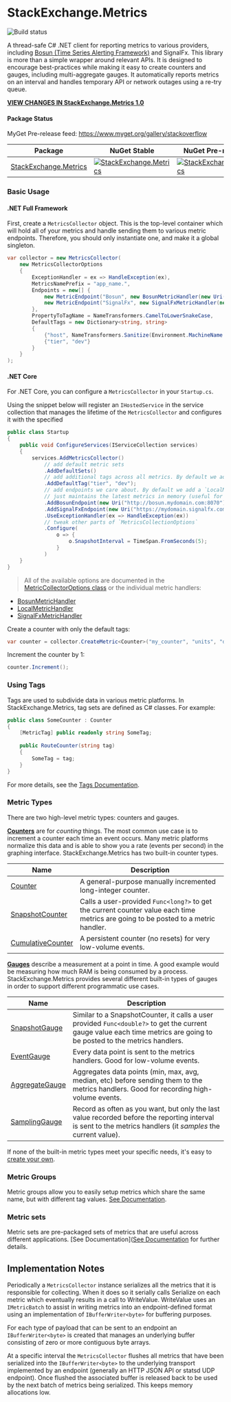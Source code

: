 # StackExchange.Metrics

![Build status](https://github.com/StackExchange/StackExchange.Metrics/workflows/Build,%20Test%20&%20Package/badge.svg)

A thread-safe C# .NET client for reporting metrics to various providers, including [Bosun (Time Series Alerting Framework)](http://bosun.org) and SignalFx. This library is more than a simple wrapper around relevant APIs. It is designed to encourage best-practices while making it easy to create counters and gauges, including multi-aggregate gauges. It automatically reports metrics on an interval and handles temporary API or network outages using a re-try queue.

__[VIEW CHANGES IN StackExchange.Metrics 1.0](https://github.com/StackExchange/StackExchange.Metrics/blob/master/docs/ReleaseNotes.md)__

#### Package Status

MyGet Pre-release feed: https://www.myget.org/gallery/stackoverflow

| Package | NuGet Stable | NuGet Pre-release | Downloads | MyGet |
| ------- | ------------ | ----------------- | --------- | ----- |
| [StackExchange.Metrics](https://www.nuget.org/packages/StackExchange.Metrics/) | [![StackExchange.Metrics](https://img.shields.io/nuget/v/StackExchange.Metrics.svg)](https://www.nuget.org/packages/StackExchange.Metrics/) | [![StackExchange.Metrics](https://img.shields.io/nuget/vpre/StackExchange.Metrics.svg)](https://www.nuget.org/packages/StackExchange.Metrics/) | [![StackExchange.Metrics](https://img.shields.io/nuget/dt/StackExchange.Metrics.svg)](https://www.nuget.org/packages/StackExchange.Metrics/) | [![StackExchange.Metrics MyGet](https://img.shields.io/myget/stackoverflow/vpre/StackExchange.Metrics.svg)](https://www.myget.org/feed/stackoverflow/package/nuget/StackExchange.Metrics) |

### Basic Usage

#### .NET Full Framework

First, create a `MetricsCollector` object. This is the top-level container which will hold all of your metrics and handle sending them to various metric endpoints. Therefore, you should only instantiate one, and make it a global singleton.

```csharp
var collector = new MetricsCollector(
    new MetricsCollectorOptions
    {
        ExceptionHandler = ex => HandleException(ex),
	    MetricsNamePrefix = "app_name.",
	    Endpoints = new[] {
		    new MetricEndpoint("Bosun", new BosunMetricHandler(new Uri("http://bosun.mydomain.com:8070"))),
		    new MetricEndpoint("SignalFx", new SignalFxMetricHandler(new Uri("https://mydomain.signalfx.com/api", "API_KEY"))),
	    },
	    PropertyToTagName = NameTransformers.CamelToLowerSnakeCase,
	    DefaultTags = new Dictionary<string, string> 
		{
            {"host", NameTransformers.Sanitize(Environment.MachineName.ToLower())},
            {"tier", "dev"}
        }
    }
);
```

#### .NET Core

For .NET Core, you can configure a `MetricsCollector` in your `Startup.cs`. 

Using the snippet below will register an `IHostedService` in the service collection that manages the lifetime of the `MetricsCollector`
and configures it with the specified 

```csharp
public class Startup
{
    public void ConfigureServices(IServiceCollection services)
    {
        services.AddMetricsCollector()
            // add default metric sets
            .AddDefaultSets()
            // add additional tags across all metrics. By default we add the "host" tag
            .AddDefaultTag("tier", "dev");
            // add endpoints we care about. By default we add a `LocalMetricHandler` that 
            // just maintains the latest metrics in memory (useful for debugging)
            .AddBosunEndpoint(new Uri("http://bosun.mydomain.com:8070"))
            .AddSignalFxEndpoint(new Uri("https://mydomain.signalfx.com/api", "API_KEY"))
            .UseExceptionHandler(ex => HandleException(ex))
            // tweak other parts of `MetricsCollectionOptions`
            .Configure(
                o => {
                    o.SnapshotInterval = TimeSpan.FromSeconds(5);
                }
            )
    }
}
```

> All of the available options are documented in the [MetricCollectorOptions class](https://github.com/StackExchange/StackExchange.Metrics/blob/master/src/StackExchange.Metrics/MetricCollectorOptions.cs) or the individual metric handlers:
 - [BosunMetricHandler](https://github.com/StackExchange/StackExchange.Metrics/blob/master/src/StackExchange.Metrics/Handlers/BosunMetricHandler.cs)
 - [LocalMetricHandler](https://github.com/StackExchange/StackExchange.Metrics/blob/master/src/StackExchange.Metrics/Handlers/LocalMetricHandler.cs)
 - [SignalFxMetricHandler](https://github.com/StackExchange/StackExchange.Metrics/blob/master/src/StackExchange.Metrics/Handlers/SignalFxMetricHandler.cs)

Create a counter with only the default tags:

```csharp
var counter = collector.CreateMetric<Counter>("my_counter", "units", "description");
```

Increment the counter by 1:

```csharp
counter.Increment();
```

### Using Tags

Tags are used to subdivide data in various metric platforms. In StackExchange.Metrics, tag sets are defined as C# classes. For example:

```csharp
public class SomeCounter : Counter
{
	[MetricTag] public readonly string SomeTag;
	
	public RouteCounter(string tag)
	{
		SomeTag = tag;
	}
}
```

For more details, see the [Tags Documentation](https://github.com/StackExchange/StackExchange.Metrics/blob/master/docs/Tags.md).

### Metric Types

There are two high-level metric types: counters and gauges.

__[Counters](https://github.com/StackExchange/StackExchange.Metrics/blob/master/docs/MetricTypes.md#counters)__ are for _counting_ things. The most common use case is to increment a counter each time an event occurs. Many metric platforms normalize this data and is able to show you a rate (events per second) in the graphing interface. StackExchange.Metrics has two built-in counter types.

| Name                                     | Description                              |
| ---------------------------------------- | ---------------------------------------- |
| [Counter](https://github.com/StackExchange/StackExchange.Metrics/blob/master/docs/MetricTypes.md#counter) | A general-purpose manually incremented long-integer counter. |
| [SnapshotCounter](https://github.com/StackExchange/StackExchange.Metrics/blob/master/docs/MetricTypes.md#snapshotcounter) | Calls a user-provided `Func<long?>` to get the current counter value each time metrics are going to be posted to a metric handler. |
| [CumulativeCounter](https://github.com/StackExchange/StackExchange.Metrics/blob/master/docs/MetricTypes.md#cumulativecounter) | A persistent counter (no resets) for very low-volume events. |

__[Gauges](https://github.com/StackExchange/StackExchange.Metrics/blob/master/docs/MetricTypes.md#gauges)__ describe a measurement at a point in time. A good example would be measuring how much RAM is being consumed by a process. StackExchange.Metrics provides several different built-in types of gauges in order to support different programmatic use cases.

| Name                                     | Description                              |
| ---------------------------------------- | ---------------------------------------- |
| [SnapshotGauge](https://github.com/StackExchange/StackExchange.Metrics/blob/master/docs/MetricTypes.md#snapshotgauge) | Similar to a SnapshotCounter, it calls a user provided `Func<double?>` to get the current gauge value each time metrics are going to be posted to the metrics handlers. |
| [EventGauge](https://github.com/StackExchange/StackExchange.Metrics/blob/master/docs/MetricTypes.md#eventgauge) | Every data point is sent to the metrics handlers. Good for low-volume events. |
| [AggregateGauge](https://github.com/StackExchange/StackExchange.Metrics/blob/master/docs/MetricTypes.md#aggregategauge) | Aggregates data points (min, max, avg, median, etc) before sending them to the metrics handlers. Good for recording high-volume events. |
| [SamplingGauge](https://github.com/StackExchange/StackExchange.Metrics/blob/master/docs/MetricTypes.md#samplinggauge) | Record as often as you want, but only the last value recorded before the reporting interval is sent to the metrics handlers (it _samples_ the current value). |

If none of the built-in metric types meet your specific needs, it's easy to [create your own](https://github.com/StackExchange/StackExchange.Metrics/blob/master/docs/MetricTypes.md#create-your-own).

### Metric Groups

Metric groups allow you to easily setup metrics which share the same name, but with different tag values. [See Documentation](https://github.com/StackExchange/StackExchange.Metrics/blob/master/docs/MetricGroup.md).

### Metric sets

Metric sets are pre-packaged sets of metrics that are useful across different applications. [See Documentation]([See Documentation](https://github.com/StackExchange/StackExchange.Metrics/blob/master/docs/MetricSet.md) for further details.

## Implementation Notes

Periodically a `MetricsCollector` instance serializes all the metrics that it is responsible for collecting. 
When it does so it serially calls Serialize on each metric which eventually results in a call to WriteValue. 
WriteValue uses an `IMetricBatch` to assist in writing metrics into an endpoint-defined format using an 
implementation of `IBufferWriter<byte>` for buffering purposes.

For each type of payload that can be sent to an endpoint an `IBufferWriter<byte>` is created that manages 
an underlying buffer consisting of zero or more contiguous byte arrays. 

At a specific interval the `MetricsCollector` flushes all metrics that have been serialized into the `IBufferWriter<byte>`
to the underlying transport implemented by an endpoint (generally an HTTP JSON API or statsd UDP endpoint). Once flushed the associated buffer
is released back to be used by the next batch of metrics being serialized. This keeps memory allocations low.
